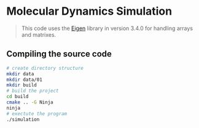 # Molecular Dynamics Simulation

> This code uses the
> [Eigen](https://eigen.tuxfamily.org/index.php?title=Main_Page) library in
> version 3.4.0 for handling arrays and matrixes.

## Compiling the source code
```bash
# create directory structure
mkdir data
mkdir data/01
mkdir build
# build the project
cd build
cmake .. -G Ninja
ninja
# exectute the program
./simulation
```